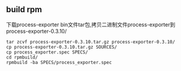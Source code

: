 ## build rpm

下载process-exporter bin文件tar包,拷贝二进制文件process-exporter到process-exporter-0.3.10/

```
tar zcvf process-exporter-0.3.10.tar.gz process-exporter-0.3.10/
cp process-exporter-0.3.10.tar.gz SOURCES/
cp process_exporter.spec SPECS/
cd rpmbuild/
rpmbuild -ba SPECS/process_exporter.spec
```
